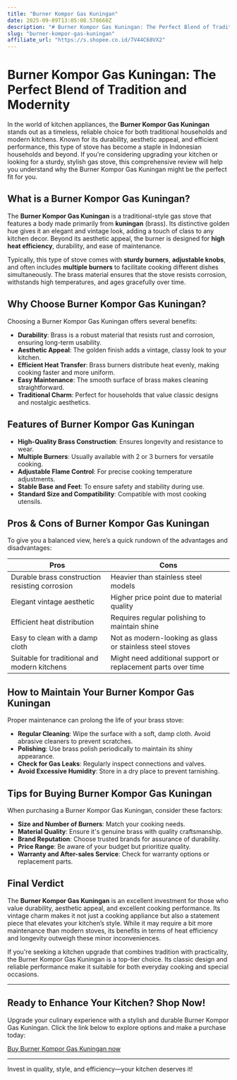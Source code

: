 ```yaml
---
title: "Burner Kompor Gas Kuningan"
date: 2025-09-09T13:05:08.578660Z
description: "# Burner Kompor Gas Kuningan: The Perfect Blend of Tradition and Modernity..."
slug: "burner-kompor-gas-kuningan"
affiliate_url: "https://s.shopee.co.id/7V44C68VX2"
---
```

# Burner Kompor Gas Kuningan: The Perfect Blend of Tradition and Modernity

In the world of kitchen appliances, the **Burner Kompor Gas Kuningan** stands out as a timeless, reliable choice for both traditional households and modern kitchens. Known for its durability, aesthetic appeal, and efficient performance, this type of stove has become a staple in Indonesian households and beyond. If you're considering upgrading your kitchen or looking for a sturdy, stylish gas stove, this comprehensive review will help you understand why the Burner Kompor Gas Kuningan might be the perfect fit for you.

## What is a Burner Kompor Gas Kuningan?

The **Burner Kompor Gas Kuningan** is a traditional-style gas stove that features a body made primarily from **kuningan** (brass). Its distinctive golden hue gives it an elegant and vintage look, adding a touch of class to any kitchen decor. Beyond its aesthetic appeal, the burner is designed for **high heat efficiency**, durability, and ease of maintenance.

Typically, this type of stove comes with **sturdy burners**, **adjustable knobs**, and often includes **multiple burners** to facilitate cooking different dishes simultaneously. The brass material ensures that the stove resists corrosion, withstands high temperatures, and ages gracefully over time.

## Why Choose Burner Kompor Gas Kuningan?

Choosing a Burner Kompor Gas Kuningan offers several benefits:

- **Durability**: Brass is a robust material that resists rust and corrosion, ensuring long-term usability.
- **Aesthetic Appeal**: The golden finish adds a vintage, classy look to your kitchen.
- **Efficient Heat Transfer**: Brass burners distribute heat evenly, making cooking faster and more uniform.
- **Easy Maintenance**: The smooth surface of brass makes cleaning straightforward.
- **Traditional Charm**: Perfect for households that value classic designs and nostalgic aesthetics.

## Features of Burner Kompor Gas Kuningan

- **High-Quality Brass Construction**: Ensures longevity and resistance to wear.
- **Multiple Burners**: Usually available with 2 or 3 burners for versatile cooking.
- **Adjustable Flame Control**: For precise cooking temperature adjustments.
- **Stable Base and Feet**: To ensure safety and stability during use.
- **Standard Size and Compatibility**: Compatible with most cooking utensils.

## Pros & Cons of Burner Kompor Gas Kuningan

To give you a balanced view, here’s a quick rundown of the advantages and disadvantages:

| **Pros** | **Cons** |
| --- | --- |
| Durable brass construction resisting corrosion | Heavier than stainless steel models |
| Elegant vintage aesthetic | Higher price point due to material quality |
| Efficient heat distribution | Requires regular polishing to maintain shine |
| Easy to clean with a damp cloth | Not as modern-looking as glass or stainless steel stoves |
| Suitable for traditional and modern kitchens | Might need additional support or replacement parts over time |

## How to Maintain Your Burner Kompor Gas Kuningan

Proper maintenance can prolong the life of your brass stove:

- **Regular Cleaning**: Wipe the surface with a soft, damp cloth. Avoid abrasive cleaners to prevent scratches.
- **Polishing**: Use brass polish periodically to maintain its shiny appearance.
- **Check for Gas Leaks**: Regularly inspect connections and valves.
- **Avoid Excessive Humidity**: Store in a dry place to prevent tarnishing.

## Tips for Buying Burner Kompor Gas Kuningan

When purchasing a Burner Kompor Gas Kuningan, consider these factors:

- **Size and Number of Burners**: Match your cooking needs.
- **Material Quality**: Ensure it's genuine brass with quality craftsmanship.
- **Brand Reputation**: Choose trusted brands for assurance of durability.
- **Price Range**: Be aware of your budget but prioritize quality.
- **Warranty and After-sales Service**: Check for warranty options or replacement parts.

## Final Verdict

The **Burner Kompor Gas Kuningan** is an excellent investment for those who value durability, aesthetic appeal, and excellent cooking performance. Its vintage charm makes it not just a cooking appliance but also a statement piece that elevates your kitchen’s style. While it may require a bit more maintenance than modern stoves, its benefits in terms of heat efficiency and longevity outweigh these minor inconveniences.

If you're seeking a kitchen upgrade that combines tradition with practicality, the Burner Kompor Gas Kuningan is a top-tier choice. Its classic design and reliable performance make it suitable for both everyday cooking and special occasions.

---

## Ready to Enhance Your Kitchen? Shop Now!

Upgrade your culinary experience with a stylish and durable Burner Kompor Gas Kuningan. Click the link below to explore options and make a purchase today:

[Buy Burner Kompor Gas Kuningan now](https://s.shopee.co.id/7V44C68VX2)

---

Invest in quality, style, and efficiency—your kitchen deserves it!